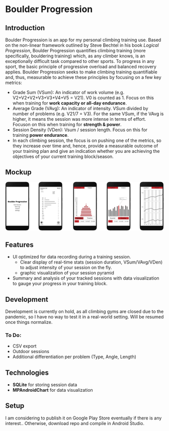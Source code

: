 # Boulder Progression
## Introduction
Boulder Progression is an app for my personal climbing training use. Based on the non-linear framework outlined by Steve Bechtel in his book _Logical Progression_, Boulder Progression quantifies climbing training (more specifically, bouldering training) which, as any climber knows, is an exceptionally difficult task compared to other sports. To progress in any sport, the basic principle of progressive overload and balanced recovery applies. Boulder Progression seeks to make climbing training quantifiable and, thus, measurable to achieve these principles by focusing on a few key metrics:
* Grade Sum (VSum): An indicator of work volume (e.g. V2+V2+V2+V3+V3+V4+V5 = V21). V0 is counted as 1. Focus on this when training for __work capacity or all-day endurance__.
* Average Grade (VAvg): An indicator of intensity. VSum divided by number of problems (e.g. V21/7 = V3). For the same VSum, if the VAvg is higher, it means the session was more intense in terms of effort. Focuson on this when training for __strength & power__.
* Session Density (VDen): Vsum / session length. Focus on this for training __power endurance__.
* In each climbing session, the focus is on pushing one of the metrics, so they increase over time and, hence, provide a measurable outcome of your training plan and give an indication whether you are achieving the objectives of your current training block/season. 

## Mockup
![GitHub Logo](BP_mockup_00.png)

## Features
* UI optimized for data recording during a training session. 
  *   Clear display of real-time stats (session duration, VSum/VAvg/VDen) to adjust intensity of your session on the fly.
  *   graphic visualization of your session pyramid
* Summary and analysis of your tracked sessions with data visualization to gauge your progress in your training block. 

## Development
Development is currently on hold, as all climbing gyms are closed due to the pandemic, so I have no way to test it in a real-world setting. Will be resumed once things normalize.
### To Do:
* CSV export
* Outdoor sessions
* Additional differentiation per problem (Type, Angle, Length)

## Technologies
* __SQLite__ for storing session data
* __MPAndroidChart__ for data visualization

## Setup
I am considering to publish it on Google Play Store eventually if there is any interest.. Otherwise, download repo and compile in Android Studio.

